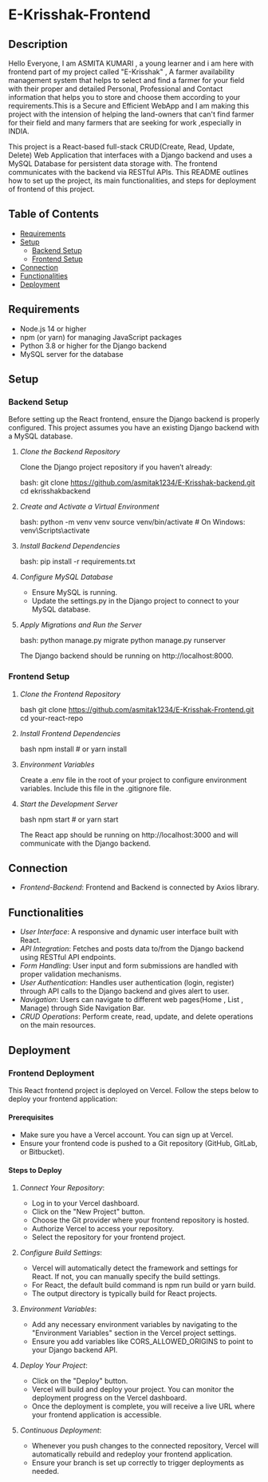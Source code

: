 <!-- Made by- Asmita Kumari -->

# E-Krisshak-Frontend
<!-- explaining setup,functionalities, and deployment steps. -->



## Description

Hello Everyone, I am ASMITA KUMARI , a young learner and i am here with frontend part of my project called "E-Krisshak" , A farmer availability management system that helps to select and find a farmer for your field with their proper and detailed Personal, Professional and Contact information that helps you to store and choose them according to your requirements.This is a Secure and Efficient WebApp and I am making this project with the intension of helping the land-owners that can't find farmer for their field and many farmers that are seeking for work ,especially in INDIA.

This project is a React-based full-stack CRUD(Create, Read, Update, Delete) Web Application that interfaces with a Django backend and uses a MySQL Database for persistent data storage with. The frontend communicates with the backend via RESTful APIs. This README outlines how to set up the project, its main functionalities, and steps for deployment of frontend of this project.

## Table of Contents

- [Requirements](#requirements)
- [Setup](#setup)
  - [Backend Setup](#backend-setup)
  - [Frontend Setup](#frontend-setup)
- [Connection](#connection)
- [Functionalities](#functionalities)
- [Deployment](#deployment)

## Requirements

- Node.js 14 or higher
- npm (or yarn) for managing JavaScript packages
- Python 3.8 or higher for the Django backend
- MySQL server for the database

## Setup

### Backend Setup

Before setting up the React frontend, ensure the Django backend is properly configured. This project assumes you have an existing Django backend with a MySQL database.

1. *Clone the Backend Repository*

   Clone the Django project repository if you haven’t already:

   bash:
   git clone https://github.com/asmitak1234/E-Krisshak-backend.git
   cd ekrisshakbackend
   

2. *Create and Activate a Virtual Environment*

   bash:
   python -m venv venv
   source venv/bin/activate  # On Windows: venv\Scripts\activate
   

3. *Install Backend Dependencies*

   bash:
   pip install -r requirements.txt
   

4. *Configure MySQL Database*

   - Ensure MySQL is running.
   - Update the settings.py in the Django project to connect to your MySQL database.

5. *Apply Migrations and Run the Server*

   bash:
   python manage.py migrate
   python manage.py runserver
   

   The Django backend should be running on http://localhost:8000.

### Frontend Setup

1. *Clone the Frontend Repository*

   bash
   git clone https://github.com/asmitak1234/E-Krisshak-Frontend.git
   cd your-react-repo
   

2. *Install Frontend Dependencies*

   bash
   npm install  # or yarn install
   

3. *Environment Variables*

   Create a .env file in the root of your project to configure environment variables.
   Include this file in the .gitignore file.


4. *Start the Development Server*

   bash
   npm start  # or yarn start
   

   The React app should be running on http://localhost:3000 and will communicate with the Django backend.

## Connection 

- *Frontend-Backend*: Frontend and Backend is connected by Axios library.

## Functionalities

- *User Interface*: A responsive and dynamic user interface built with React.
- *API Integration*: Fetches and posts data to/from the Django backend using RESTful API endpoints.
- *Form Handling*: User input and form submissions are handled with proper validation mechanisms.
- *User Authentication*: Handles user authentication (login, register) through API calls to the Django backend and gives alert to user.
- *Navigation*: Users can navigate to different web pages(Home , List , Manage) through Side Navigation Bar.
- *CRUD Operations*: Perform create, read, update, and delete operations on the main resources.

## Deployment

### Frontend Deployment
This React frontend project is deployed on Vercel. Follow the steps below to deploy your frontend application:

#### Prerequisites
   - Make sure you have a Vercel account. You can sign up at Vercel.
   - Ensure your frontend code is pushed to a Git repository (GitHub, GitLab, or Bitbucket).

#### Steps to Deploy

   1. *Connect Your Repository*:

      - Log in to your Vercel dashboard.
      - Click on the "New Project" button.
      - Choose the Git provider where your frontend repository is hosted.
      - Authorize Vercel to access your repository.
      - Select the repository for your frontend project.

   2. *Configure Build Settings*:

      - Vercel will automatically detect the framework and settings for React. If not, you can manually specify the build settings.
      - For React, the default build command is npm run build or yarn build.
      - The output directory is typically build for React projects.

   3. *Environment Variables*:

      - Add any necessary environment variables by navigating to the "Environment Variables" section in the Vercel project settings.
      - Ensure you add variables like CORS_ALLOWED_ORIGINS to point to your Django backend API.

   4. *Deploy Your Project*:

      - Click on the "Deploy" button.
      -  Vercel will build and deploy your project. You can monitor the deployment progress on the Vercel dashboard.
      - Once the deployment is complete, you will receive a live URL where your frontend application is accessible.

   5. *Continuous Deployment*:

      - Whenever you push changes to the connected repository, Vercel will automatically rebuild and redeploy your frontend application.
      - Ensure your branch is set up correctly to trigger deployments as needed.


